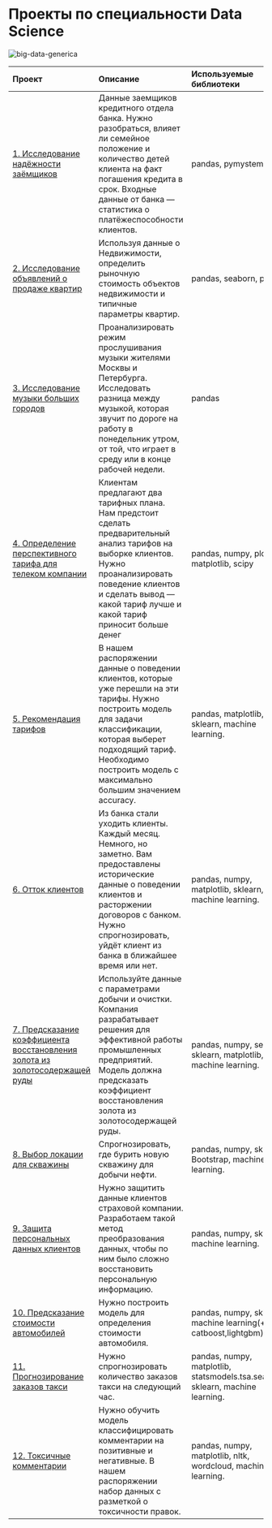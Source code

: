 # Проекты по специальности Data Science
![big-data-generica](https://user-images.githubusercontent.com/84096907/127912390-f2818c02-ae0f-48c7-a278-061e1a8710ff.jpeg)

| Проект | Описание | Используемые библиотеки |
| :------------------- | :---------------------- | :------------------------ |
| [1. Исследование надёжности заёмщиков](https://github.com/Ilya-s93/analytical_projects/blob/main/Borrowers/Borrowers.ipynb) | Данные заемщиков кредитного отдела банка. Нужно разобраться, влияет ли семейное положение и количество детей клиента на факт погашения кредита в срок. Входные данные от банка — статистика о платёжеспособности клиентов. | pandas, pymystem |
| [2. Исследование объявлений о продаже квартир](https://github.com/Ilya-s93/analytical_projects/blob/main/Apartment/apartment.ipynb) | Используя данные о Недвижимости, определить рыночную стоимость объектов недвижимости и типичные параметры квартир. | pandas, seaborn, pyplot |
| [3. Исследование музыки больших городов](https://github.com/Ilya-s93/analytical_projects/blob/main/Music_cities/Music_cities.ipynb) | Проанализировать режим прослушивания музыки жителями Москвы и Петербурга. Исследовать разница между музыкой, которая звучит по дороге на работу в понедельник утром, от той, что играет в среду или в конце рабочей недели. | pandas |
| [4. Определение перспективного тарифа для телеком компании](https://github.com/Ilya-s93/analytical_projects/blob/main/Tariffs_telecom/Tariffs_telecom.ipynb) | Клиентам предлагают два тарифных плана. Нам предстоит сделать предварительный анализ тарифов на выборке клиентов. Нужно проанализировать поведение клиентов и сделать вывод — какой тариф лучше и какой тариф приносит больше денег | pandas, numpy, plotly, matplotlib, scipy |
| [5. Рекомендация тарифов](https://github.com/Ilya-s93/analytical-projects/tree/main/Tariffs_ml) | В нашем распоряжении данные о поведении клиентов, которые уже перешли на эти тарифы. Нужно построить модель для задачи классификации, которая выберет подходящий тариф. Необходимо построить модель с максимально большим значением accuracy. | pandas, matplotlib, sklearn, machine learning. |
| [6. Отток клиентов](https://github.com/Ilya-s93/analytical-projects/blob/main/Churn_clients/Churn_clients.ipynb) | Из банка стали уходить клиенты. Каждый месяц. Немного, но заметно. Вам предоставлены исторические данные о поведении клиентов и расторжении договоров с банком. Нужно спрогнозировать, уйдёт клиент из банка в ближайшее время или нет. | pandas, numpy, matplotlib, sklearn, machine learning. |
| [7. Предсказание коэффициента восстановления золота из золотосодержащей руды](https://github.com/Ilya-s93/analytical-projects/blob/main/Gold_ore/Gold_ore.ipynb) | Используйте данные с параметрами добычи и очистки. Компания разрабатывает решения для эффективной работы промышленных предприятий. Модель должна предсказать коэффициент восстановления золота из золотосодержащей руды. | pandas, numpy, seaborn, sklearn, matplotlib, machine learning. |
| [8. Выбор локации для скважины](https://github.com/Ilya-s93/analytical-projects/blob/main/Selection_of_wells/selection_of_wells.ipynb) | Спрогнозировать, где бурить новую скважину для добычи нефти. | pandas, numpy, sklearn, Bootstrap, machine learning. |
| [9. Защита персональных данных клиентов](https://github.com/Ilya-s93/analytical-projects/blob/main/Protection_pd/Protection_pd.ipynb) | Нужно защитить данные клиентов страховой компании. Разработаем такой метод преобразования данных, чтобы по ним было сложно восстановить персональную информацию. | pandas, numpy, sklearn, machine learning. |
| [10. Предсказание стоимости автомобилей](https://github.com/Ilya-s93/analytical-projects/blob/main/Car_price/Car_price.ipynb) | Нужно построить модель для определения стоимости автомобиля. | pandas, numpy, sklearn, machine learning(+ catboost,lightgbm) |
| [11. Прогнозирование заказов такси](https://github.com/Ilya-s93/analytical-projects/blob/main/Taxi_forecast/taxi_forecast.ipynb) | Нужно спрогнозировать количество заказов такси на следующий час. | pandas, numpy, matplotlib, statsmodels.tsa.seasonal, sklearn, machine learning. |
| [12. Токсичные комментарии](https://github.com/Ilya-s93/Projects_Data_Science/blob/main/Comments/comments.ipynb) | Нужно обучить модель классифицировать комментарии на позитивные и негативные. В нашем распоряжении набор данных с разметкой о токсичности правок. | pandas, numpy, matplotlib, nltk, wordcloud, machine learning. |
